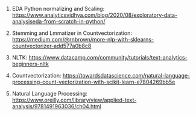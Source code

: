 
1. EDA Python normalizing and Scaling: https://www.analyticsvidhya.com/blog/2020/08/exploratory-data-analysiseda-from-scratch-in-python/ 

2. Stemming and Lmmatizer in Countvectorization: https://medium.com/@rnbrown/more-nlp-with-sklearns-countvectorizer-add577a0b8c8 

3. NLTK: https://www.datacamp.com/community/tutorials/text-analytics-beginners-nltk 

4. Countvectorization: https://towardsdatascience.com/natural-language-processing-count-vectorization-with-scikit-learn-e7804269bb5e

5. Natural Language Processing: https://www.oreilly.com/library/view/applied-text-analysis/9781491963036/ch04.html
